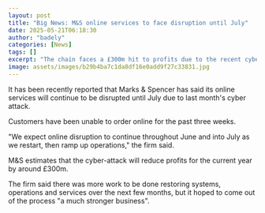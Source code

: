 ```yaml
---
layout: post
title: "Big News: M&S online services to face disruption until July"
date: 2025-05-21T06:18:30
author: "badely"
categories: [News]
tags: []
excerpt: "The chain faces a £300m hit to profits due to the recent cyber attack."
image: assets/images/b29b4ba7c1da8df16e0add9f27c33831.jpg
---
```


It has been recently reported that Marks & Spencer has said its online services will continue to be disrupted until July due to last month's cyber attack.

Customers have been unable to order online for the past three weeks.

"We expect online disruption to continue throughout June and into July as we restart, then ramp up operations," the firm said.

M&S estimates that the cyber-attack will reduce profits for the current year by around £300m.

The firm said there was more work to be done restoring systems, operations and services over the next few months, but it hoped to come out of the process "a much stronger business".

